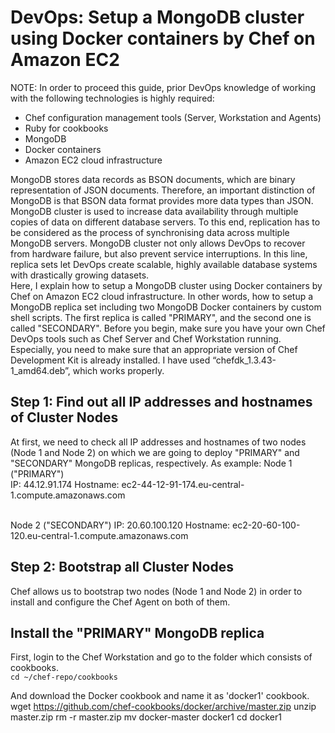 # DevOps: Setup a MongoDB cluster using Docker containers by Chef on Amazon EC2

NOTE: In order to proceed this guide, prior DevOps knowledge of working with the following technologies is highly required:

* Chef configuration management tools (Server, Workstation and Agents)
* Ruby for cookbooks
* MongoDB 
* Docker containers
* Amazon EC2 cloud infrastructure

MongoDB stores data records as BSON documents, which are binary representation of JSON documents. Therefore, an important distinction of MongoDB is that BSON data format provides more data types than JSON. MongoDB cluster is used to increase data availability through multiple copies of data on different database servers. To this end, replication has to be considered as the process of synchronising data across multiple MongoDB servers. MongoDB cluster not only allows DevOps to recover from hardware failure, but also prevent service interruptions. In this line, replica sets let DevOps create scalable, highly available database systems with drastically growing datasets. 
<br />
Here, I explain how to setup a MongoDB cluster using Docker containers by Chef on Amazon EC2 cloud infrastructure. In other words, how to setup a MongoDB replica set including two MongoDB Docker containers by custom shell scripts. The first replica is called "PRIMARY", and the second one is called "SECONDARY". Before you begin, make sure you have your own Chef DevOps tools such as Chef Server and Chef Workstation running. Especially, you need to make sure that an appropriate version of Chef Development Kit is already installed. I have used “chefdk_1.3.43-1_amd64.deb”, which works properly.
<br />
## Step 1: Find out all IP addresses and hostnames of Cluster Nodes
At first, we need to check all IP addresses and hostnames of two nodes (Node 1 and Node 2) on which we are going to deploy "PRIMARY" and "SECONDARY" MongoDB replicas, respectively. As example:
Node 1 ("PRIMARY")
<br />
IP: 44.12.91.174
Hostname: ec2-44-12-91-174.eu-central-1.compute.amazonaws.com

<br />
Node 2 ("SECONDARY")
IP: 20.60.100.120
Hostname: ec2-20-60-100-120.eu-central-1.compute.amazonaws.com

## Step 2: Bootstrap all Cluster Nodes
Chef allows us to bootstrap two nodes (Node 1 and Node 2) in order to install and configure the Chef Agent on both of them.

## Install the "PRIMARY" MongoDB replica
First, login to the Chef Workstation and go to the folder which consists of cookbooks.
<br />
`cd ~/chef-repo/cookbooks`
<br />

And download the Docker cookbook and name it as 'docker1' cookbook.
wget https://github.com/chef-cookbooks/docker/archive/master.zip
unzip master.zip
rm -r master.zip
mv docker-master docker1
cd docker1




## 

## 

## 

## 

## 

## 

## 


